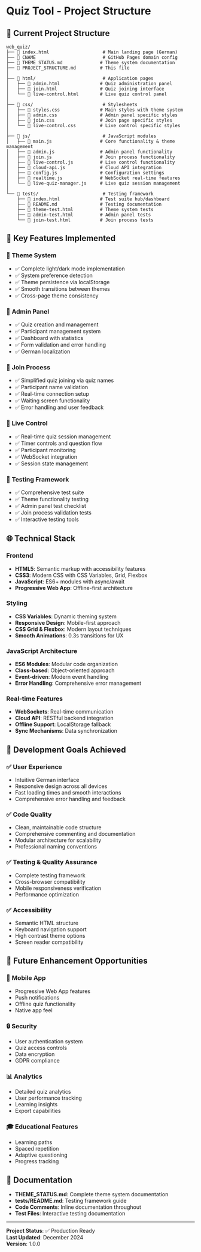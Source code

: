 # Quiz Tool - Project Structure

## 📁 Current Project Structure

```
web_quiz/
├── 📄 index.html                    # Main landing page (German)
├── 📄 CNAME                         # GitHub Pages domain config
├── 📄 THEME_STATUS.md              # Theme system documentation
├── 📄 PROJECT_STRUCTURE.md         # This file
│
├── 📁 html/                         # Application pages
│   ├── 📄 admin.html               # Quiz administration panel
│   ├── 📄 join.html                # Quiz joining interface
│   └── 📄 live-control.html        # Live quiz control panel
│
├── 📁 css/                          # Stylesheets
│   ├── 📄 styles.css               # Main styles with theme system
│   ├── 📄 admin.css                # Admin panel specific styles
│   ├── 📄 join.css                 # Join page specific styles
│   └── 📄 live-control.css         # Live control specific styles
│
├── 📁 js/                           # JavaScript modules
│   ├── 📄 main.js                  # Core functionality & theme management
│   ├── 📄 admin.js                 # Admin panel functionality
│   ├── 📄 join.js                  # Join process functionality
│   ├── 📄 live-control.js          # Live control functionality
│   ├── 📄 cloud-api.js             # Cloud API integration
│   ├── 📄 config.js                # Configuration settings
│   ├── 📄 realtime.js              # WebSocket real-time features
│   └── 📄 live-quiz-manager.js     # Live quiz session management
│
└── 📁 tests/                        # Testing framework
    ├── 📄 index.html               # Test suite hub/dashboard
    ├── 📄 README.md                # Testing documentation
    ├── 📄 theme-test.html          # Theme system tests
    ├── 📄 admin-test.html          # Admin panel tests
    └── 📄 join-test.html           # Join process tests
```

## 🎯 **Key Features Implemented**

### 🎨 **Theme System**
- ✅ Complete light/dark mode implementation
- ✅ System preference detection
- ✅ Theme persistence via localStorage
- ✅ Smooth transitions between themes
- ✅ Cross-page theme consistency

### 🔧 **Admin Panel**
- ✅ Quiz creation and management
- ✅ Participant management system
- ✅ Dashboard with statistics
- ✅ Form validation and error handling
- ✅ German localization

### 🚪 **Join Process**
- ✅ Simplified quiz joining via quiz names
- ✅ Participant name validation
- ✅ Real-time connection setup
- ✅ Waiting screen functionality
- ✅ Error handling and user feedback

### 🔴 **Live Control**
- ✅ Real-time quiz session management
- ✅ Timer controls and question flow
- ✅ Participant monitoring
- ✅ WebSocket integration
- ✅ Session state management

### 🧪 **Testing Framework**
- ✅ Comprehensive test suite
- ✅ Theme functionality testing
- ✅ Admin panel test checklist
- ✅ Join process validation tests
- ✅ Interactive testing tools

## 🌐 **Technical Stack**

### **Frontend**
- **HTML5**: Semantic markup with accessibility features
- **CSS3**: Modern CSS with CSS Variables, Grid, Flexbox
- **JavaScript**: ES6+ modules with async/await
- **Progressive Web App**: Offline-first architecture

### **Styling**
- **CSS Variables**: Dynamic theming system
- **Responsive Design**: Mobile-first approach
- **CSS Grid & Flexbox**: Modern layout techniques
- **Smooth Animations**: 0.3s transitions for UX

### **JavaScript Architecture**
- **ES6 Modules**: Modular code organization
- **Class-based**: Object-oriented approach
- **Event-driven**: Modern event handling
- **Error Handling**: Comprehensive error management

### **Real-time Features**
- **WebSockets**: Real-time communication
- **Cloud API**: RESTful backend integration
- **Offline Support**: LocalStorage fallback
- **Sync Mechanisms**: Data synchronization

## 🎯 **Development Goals Achieved**

### ✅ **User Experience**
- Intuitive German interface
- Responsive design across all devices
- Fast loading times and smooth interactions
- Comprehensive error handling and feedback

### ✅ **Code Quality**
- Clean, maintainable code structure
- Comprehensive commenting and documentation
- Modular architecture for scalability
- Professional naming conventions

### ✅ **Testing & Quality Assurance**
- Complete testing framework
- Cross-browser compatibility
- Mobile responsiveness verification
- Performance optimization

### ✅ **Accessibility**
- Semantic HTML structure
- Keyboard navigation support
- High contrast theme options
- Screen reader compatibility

## 🚀 **Future Enhancement Opportunities**

### 📱 **Mobile App**
- Progressive Web App features
- Push notifications
- Offline quiz functionality
- Native app feel

### 🔒 **Security**
- User authentication system
- Quiz access controls
- Data encryption
- GDPR compliance

### 📊 **Analytics**
- Detailed quiz analytics
- User performance tracking
- Learning insights
- Export capabilities

### 🎓 **Educational Features**
- Learning paths
- Spaced repetition
- Adaptive questioning
- Progress tracking

## 📝 **Documentation**

- **THEME_STATUS.md**: Complete theme system documentation
- **tests/README.md**: Testing framework guide
- **Code Comments**: Inline documentation throughout
- **Test Files**: Interactive testing documentation

---

**Project Status**: ✅ Production Ready  
**Last Updated**: December 2024  
**Version**: 1.0.0
